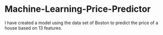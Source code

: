 # Machine-Learning-Price-Predictor
I have created a model using the data set of Boston to predict the price of a house based on 13 features.
